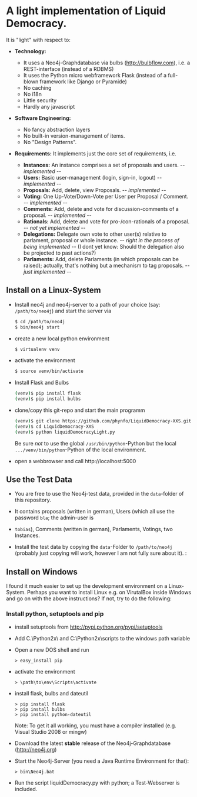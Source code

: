 # A light implementation of Liquid Democracy. 

It is "light" with respect to:

* **Technology:** 
   - It uses a Neo4j-Graphdatabase via bulbs (http://bulbflow.com), i.e. a REST-interface 
     (instead of a RDBMS)
   - It uses the Python micro webframework Flask
     (instead of a full-blown framework like Django or Pyramide)
   - No caching
   - No i18n
   - Little security
   - Hardly any javascript

* **Software Engineering:** 
   - No fancy abstraction layers
   - No built-in version-management of items. 
   - No "Design Patterns".

* **Requirements:** It implements just the core set of requirements, i.e.
  - **Instances:** An instance comprises a set of proposals and users. -- *implemented* --
  - **Users:** Basic user-management (login, sign-in, logout) -- *implemented* --
  - **Proposals:** Add, delete, view Proposals. -- *implemented* --
  - **Voting:** One Up-Vote/Down-Vote per User per Proposal / Comment. -- *implemented* --
  - **Comments:** Add, delete and vote for discussion-comments of a proposal. -- *implemented* --
  - **Rationals:** Add, delete and vote for pro-/con-rationals of a proposal. -- *not yet implemented* --
  - **Delegations:** Delegate own vote to other user(s) relative to parlament, proposal or whole instance. 
    -- *right in the process of being implemented* -- 
    (I dont yet know: Should the delegation also be projected to past actions?) 
  - **Parlaments:** Add, delete Parlaments (in which proposals can be raised); actually, that's nothing but a
    mechanism to tag proposals. 
    -- *just implemented* --

## Install on a Linux-System 

* Install neo4j and neo4j-server to a path of your choice (say: `/path/to/neo4j`) and start the server via
  ```bash
  $ cd /path/to/neo4j
  $ bin/neo4j start
  ```

* create a new local python environment
  ```bash
  $ virtualenv venv
  ```

* activate the environment
  ```bash
  $ source venv/bin/activate
  ```

* Install Flask and Bulbs
  ```bash
  (venv)$ pip install flask
  (venv)$ pip install bulbs
  ```

* clone/copy this git-repo and start the main programm 
  ```bash
  (venv)$ git clone https://github.com/phynfo/LiquidDemocracy-XXS.git liquidDemocracyXXS
  (venv)$ cd LiquidDemocracy-XXS
  (venv)$ python liquidDemocracyLight.py
  ```
  Be sure *not* to use the global  `/usr/bin/python`-Python but the local `.../venv/bin/python`-Python of the local environment. 

* open a webbrowser and call http://localhost:5000

## Use the Test Data

* You are free to use the Neo4j-test data, provided in the `data`-folder of this repository. 

* It contains proposals (written in german), Users (which all use the password `bla`; the admin-user is
* `tobias`), Comments (written in german), Parlaments, Votings, two Instances.  

* Install the test data by copying the `data`-Folder to `/path/to/neo4j`
  (probably just copying will work, however I am not fully sure about it). 
 :

## Install on Windows 

I found it much easier to set up the development environment on a Linux-System. Perhaps you want to install Linux 
e.g. on VirutalBox inside Windows and go on with the above instructions? If not, try to do the following:

### Install python, setuptools and pip

* install setuptools from http://pypi.python.org/pypi/setuptools
* Add C.\\Python2x\ and C:\\Python2x\scripts to the windows path variable
* Open a new DOS shell and run 
  ```
  > easy_install pip
  ```

* activate the environment
  ```
  > \path\to\env\Scripts\activate
  ```

* install flask, bulbs and dateutil
  ```
  > pip install flask
  > pip install bulbs
  > pip install python-dateutil
  ```
  Note: To get it all working, you must have a compiler installed (e.g. Visual Studio 2008 or mingw)

* Download the latest **stable** release of the Neo4j-Graphdatabase (http://neo4j.org)
* Start the Neo4j-Server (you need a Java Runtime Environment for that): 
  ```
  > bin\Neo4j.bat
  ```
* Run the script liquidDemocracy.py with python; a Test-Webserver is included.





